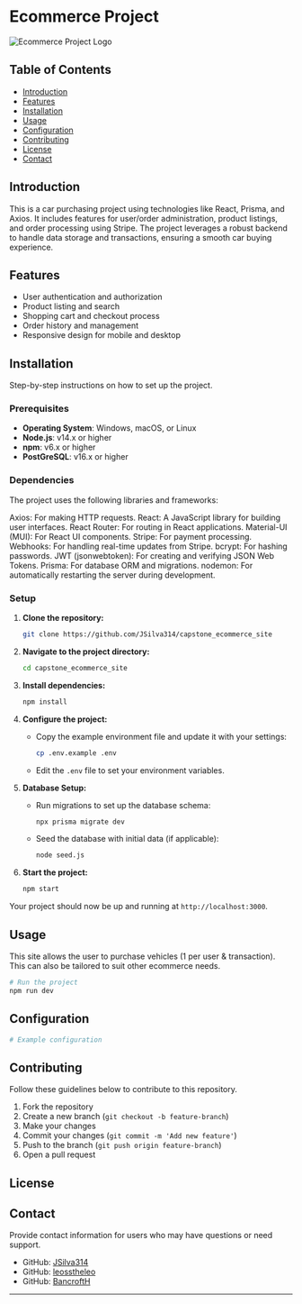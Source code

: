 
# Ecommerce Project

![Ecommerce Project Logo](link-to-logo.png)

## Table of Contents

- [Introduction](#introduction)
- [Features](#features)
- [Installation](#installation)
- [Usage](#usage)
- [Configuration](#configuration)
- [Contributing](#contributing)
- [License](#license)
- [Contact](#contact)

## Introduction

This is a car purchasing project using technologies like React, Prisma, and Axios. It includes features for user/order administration, product listings, and order processing using Stripe. The project leverages a robust backend to handle data storage and transactions, ensuring a smooth car buying experience.

## Features

- User authentication and authorization
- Product listing and search
- Shopping cart and checkout process
- Order history and management
- Responsive design for mobile and desktop

## Installation

Step-by-step instructions on how to set up the project.

### Prerequisites

- **Operating System**: Windows, macOS, or Linux
- **Node.js**: v14.x or higher
- **npm**: v6.x or higher
- **PostGreSQL**: v16.x or higher

### Dependencies

The project uses the following libraries and frameworks:

Axios: For making HTTP requests.
React: A JavaScript library for building user interfaces.
React Router: For routing in React applications.
Material-UI (MUI): For React UI components.
Stripe: For payment processing.
Webhooks: For handling real-time updates from Stripe.
bcrypt: For hashing passwords.
JWT (jsonwebtoken): For creating and verifying JSON Web Tokens.
Prisma: For database ORM and migrations.
nodemon: For automatically restarting the server during development.

### Setup

1. **Clone the repository:**
    ```sh
    git clone https://github.com/JSilva314/capstone_ecommerce_site
    ```

2. **Navigate to the project directory:**
    ```sh
    cd capstone_ecommerce_site
    ```

3. **Install dependencies:**
    ```sh
    npm install
    ```

4. **Configure the project:**
    - Copy the example environment file and update it with your settings:
      ```sh
      cp .env.example .env
      ```
    - Edit the `.env` file to set your environment variables.

5. **Database Setup:**
    - Run migrations to set up the database schema:
      ```sh
      npx prisma migrate dev
      ```
    - Seed the database with initial data (if applicable):
      ```sh
      node seed.js
      ```

6. **Start the project:**
    ```sh
    npm start
    ```

Your project should now be up and running at `http://localhost:3000`.

## Usage

This site allows the user to purchase vehicles (1 per user & transaction). This can also be tailored to suit other ecommerce needs.

```sh
# Run the project
npm run dev
```

## Configuration

```sh
# Example configuration
```

## Contributing

Follow these guidelines below to contribute to this repository.

1. Fork the repository
2. Create a new branch (`git checkout -b feature-branch`)
3. Make your changes
4. Commit your changes (`git commit -m 'Add new feature'`)
5. Push to the branch (`git push origin feature-branch`)
6. Open a pull request

## License


## Contact

Provide contact information for users who may have questions or need support.

- GitHub: [JSilva314](https://github.com/JSilva314)
- GitHub: [leosstheleo](https://github.com/leosstheleo)
- GitHub: [BancroftH](https://github.com/BancroftH)

---